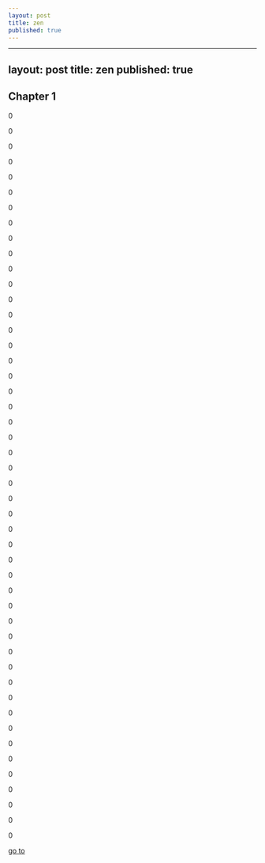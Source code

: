 ```yaml
---
layout: post
title: zen
published: true
---
```


---
layout: post
title: zen
published: true
---
  
  
## Chapter 1
  
  
  
 0
 
 0
 
 0
 
 0
 
 0
 
 0
 
 0
 
 0
 
 0
 
 0
 
 0
 
 0
 
 0
 
 0
 
 0
 
 0
 
 0
 
 0
 
 0
 
 0
 
 0
 
 0
 
 0
 
 0
 
 
 
 0
 
 0
 
 0
 
 0
 
 0
 
 0
 
 0
 
 0
 
 0
 
 0
 
 0
 
 0
 
 0
 
 0
 
 0
 
 0
 
 0
 
 0
 
 0
 
 0
 
 0
 
 0
 
 0
 
 0
 
 
 [go to](#chapter_1)